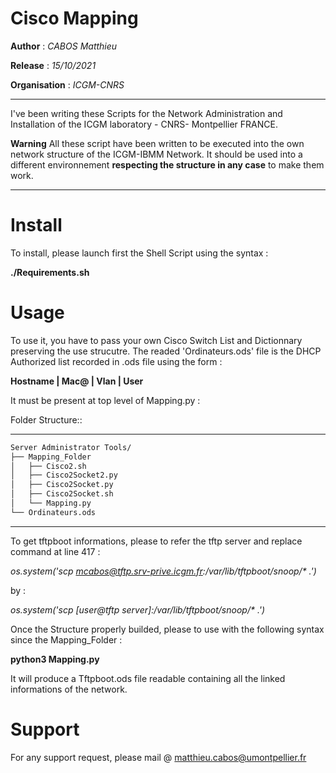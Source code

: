 # Cisco Mapping

**Author** : *CABOS Matthieu*

**Release** : *15/10/2021*

**Organisation** : *ICGM-CNRS*

______________________________________________________________________________________________________


I've been writing these Scripts for the Network Administration and Installation of the ICGM laboratory - CNRS- Montpellier FRANCE.

**Warning** All these script have been written to be executed into the own network structure of the ICGM-IBMM Network. It should be used into a different environnement **respecting the structure in any case** to make them work.

____________________________________________________________________________

# Install

To install, please launch first the Shell Script using the syntax :

**./Requirements.sh**

# Usage

To use it, you have to pass your own Cisco Switch List and Dictionnary preserving the use strucutre.
The readed 'Ordinateurs.ods' file is the DHCP Authorized list recorded in .ods file using the form :

**Hostname | Mac@ | Vlan | User**

It must be present at top level of Mapping.py :

Folder Structure::

************************************
```bash
Server Administrator Tools/
├── Mapping_Folder
│   ├── Cisco2.sh
│   ├── Cisco2Socket2.py
│   ├── Cisco2Socket.py
│   ├── Cisco2Socket.sh
│   └── Mapping.py
└── Ordinateurs.ods
 ```
     
************************************

 To get tftpboot informations, please to refer the tftp server and replace command at line 417 :
 
 *os.system('scp mcabos@tftp.srv-prive.icgm.fr:/var/lib/tftpboot/snoop/\* .')*
 
 by :
 
 *os.system('scp [user@tftp server]:/var/lib/tftpboot/snoop/\* .')*
   
 Once the Structure properly builded, please to use with the following syntax since the Mapping_Folder : 
 
 **python3 Mapping.py**
 
 It will produce a Tftpboot.ods file readable containing all the linked informations of the network.
 
   

# Support

For any support request, please mail @ matthieu.cabos@umontpellier.fr
